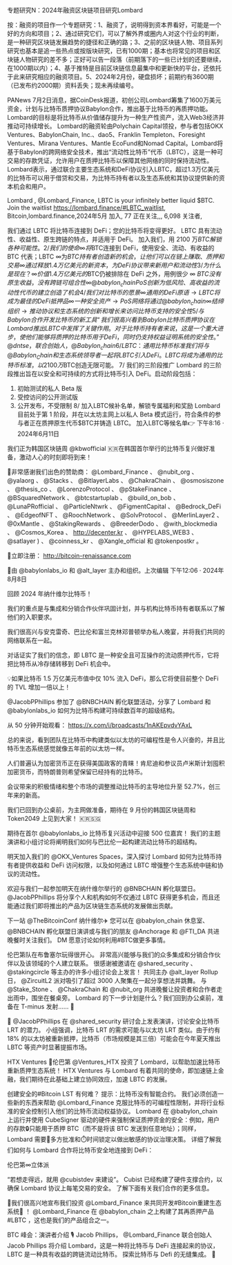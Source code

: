 专题研究N：2024年融资区块链项目研究Lombard

按：融资的项目作一个专题研究：1、融资了，说明得到资本界看好，可能是一个好的方向和项目；2、通过研究它们，可以了解外界或圈内人对这个行业的判断，是一种研究区块链发展趋势的捷径和正确的路；3、之前的区块链人物、项目系列研究也基本是追一些热点或按版块研究，已有1000期；基本也将常见的项目和区块链人物研究的差不多；正好可以告一段落（前期落下的一些已计划的还要继续，在1000期以内）；4、基于推特是目前区块链信息最集中和更新快的平台，还依托于此来研究相应的融资项目。5、2024年2月份，硬盘损坏；前期约有3600期（已发布约2000期）资料丢失；现未再续编号。

PANews 7月2日消息，据CoinDesk报道，初创公司Lombard筹集了1600万美元资金，计划与比特币质押协议Babylon合作，推出基于比特币的再质押功能。Lombard的目标是将比特币从价值储存提升为一种生产性资产，流入Web3经济并推动可持续增长。
Lombard的融资轮由Polychain Capital领投，参与者包括OKX Ventures、BabylonChain, Inc.、dao5、Franklin Templeton、Foresight Ventures、Mirana Ventures、Mantle EcoFund和Nomad Capital。Lombard将基于Babylon的跨网络安全技术，推出“流动性比特币”代币（LBTC），这是一种可交易的存款凭证，允许用户在质押比特币以保障其他网络的同时保持流动性。
Lombard表示，通过联合主要生态系统和DeFi协议引入LBTC，超过1.3万亿美元的比特币可以用于借贷和交易，为比特币持有者以及生态系统和其协议提供新的资本机会和用户。

Lombard
,
@Lombard_Finance,
LBTC is your infinitely better liquid $BTC. Join the waitlist https://lombard.finance/#LBTC_waitlist,
Bitcoin,lombard.finance,2024年5月 加入,
77 正在关注,,,
6,098 关注者,

我们通过 LBTC 将比特币连接到 DeFi；您的比特币将变得更好。
LBTC 具有流动性、收益性、原生跨链的特点，并适用于 DeFi。
加入我们，用 2100 万$BTC解锁各种可能性。2/ 我们的使命
∞将$BTC连接到 DeFi，使用安全、流动、有收益的 BTC 代表；LBTC
∞为$BTC持有者创造新的机会，让他们可以在链上赚取、质押和交易
∞通过释放 1.4 万亿美元的新资本，为 DeFi 协议带来新用户和流动性
3/ 为什么是现在？
∞价值 1.4 万亿美元的$BTC仍被排除在 DeFi 之外，用例很少
∞ $BTC没有原生收益，没有跨链可组合性
∞ 
@babylon_chain
 PoS 创新为低风险、高收益的流动性代币的建立创造了机会
4/ 我们对比特币的愿景
∞通用的 DeFi 原语→ LBTC 将成为最佳的 DeFi 抵押品
∞一种安全资产→ PoS 网络将通过
@babylon_chain
∞结缔组织→推动协议和生态系统的创新和增长来访问比特币支持的安全性
5/ 与 Babylon 合作开发比特币的新工具
“我们很高兴看到 Babylon 比特币质押协议在 Lombard 推出 LBTC 中发挥了关键作用。对于比特币持有者来说，这是一个重大进步，使他们能够将质押的比特币用于 DeFi，同时仍支持权益证明系统的安全性。”
@dntse
 ，联合创始人， 
@Babylon_chain
6/ LBTC：通用比特币标准
我们将与
@Babylon_Chain
和生态系统领导者一起将 LBTC 引入 DeFi。
LBTC将成为通用的比特币标准，以2100万$BTC创造无限可能。
7/ 我们的三阶段推广
Lombard 的三阶段推出旨在以安全和可持续的方式将比特币引入 DeFi。启动阶段包括：
1. 初始测试的私人 Beta 版
2. 受控访问的公开测试版
3. 公开发布，不受限制
8/ 加入LBTC候补名单，解锁专属福利和奖励
Lombard 目前处于第 1 阶段，并在以太坊主网上以私人 Beta 模式运行，符合条件的参与者正在质押原生代币$BTC并铸造 LBTC。
加入LBTC等候名单👉
下午8:16 · 2024年6月11日

我们正为韩国区块链周
@kbwofficial
 🇰🇷在韩国首尔举行的比特币复兴做好准备，激动人心的时刻即将到来！

🙏非常感谢我们出色的赞助商： 
@Lombard_Finance
 、 
@nubit_org
 、 
@yalaorg
 、 
@Stacks
 、 
@BitlayerLabs
 、 
@ChakraChain
 、 
@osmosiszone
 、 
@thesis_co
 、 
@LorenzoProtocol
 、 
@pStakeFinance
 、 
@BSquaredNetwork
 、 
@btcstartuplab
 、 
@build_on_bob
 、 
@LunaPRofficial
 、 
@ParticleNtwrk
 、 
@FigmentCapital
 、 
@Bedrock_DeFi
 、 
@EdgeofNFT
 、 
@RoochNetwork
 、 
@SolvProtocol
 、 
@MerlinLayer2
 、 
@0xMantle
 、 
@StakingRewards
 、 
@BreederDodo
 、 
@with_blockmedia
 、 
@Cosmos_Korea
 、 http://decenter.kr 、 
@HYPELABS_WEB3
 、 
@satlayer
 ) 、 
@coinness_kr
 、 
@Xangle_official
和
@tokenpostkr
 。

🎫立即注册： http://bitcoin-renaissance.com

🤝由
@babylonlabs_io
和
@alt_layer
主办和组织。上次编辑
下午12:06 · 2024年8月8日

回顾 2024 年纳什维尔比特币！

我们的重点是与集成和分销合作伙伴巩固计划，并与机构比特币持有者联系以了解他们的入职要求。

我们很高兴与安克雷奇、巴比伦和富兰克林邓普顿举办私人晚宴，并将我们共同的网络联系在一起。

对话证实了我们的信念，即 LBTC 是一种安全且可互操作的流动质押代币，它将把比特币从冷存储转移到 DeFi 机会中。

💡如果比特币 1.5 万亿美元市值中仅 10% 流入 DeFi，那么它将使目前整个 DeFi 的 TVL 增加一倍以上！

@JacobPPhillips
参加了
@BNBCHAIN
孵化联盟活动，分享了 Lombard 和
@babylonlabs_io
如何为比特币构建可持续数百年的超级结构。

从 50 分钟开始观看： https://x.com/i/broadcasts/1nAKEpvdvYAxL

总的来说，看到团队在比特币中构建类似以太坊的可编程性是令人兴奋的，并且比特币生态系统感觉就像五年前的以太坊一样。

人们普遍认为加密货币正在获得美国政客的青睐！肯尼迪和参议员卢米斯计划囤积加密货币，而特朗普则希望保留已经持有的比特币。

会议带来的积极情绪和整个市场的调整推动比特币的主导地位升至 52.7%，创三年来的新高。

我们已回到办公桌前，为主网做准备，期待在 9 月份的韩国区块链周和 Token2049 上见到大家！ 🇰🇷🇸🇬

期待在首尔
@babylonlabs_io
比特币复兴活动中迎接 500 位嘉宾！
我们的主题演讲和小组讨论将阐明我们如何与巴比伦一起构建流动比特币的超结构。

明天加入我们的
@OKX_Ventures
 Spaces，深入探讨 Lombard 如何为比特币持有者提供收益和 DeFi 访问权限，以及如何通过 LBTC 增强整个生态系统中链和协议的流动性。

欢迎与我们一起参加明天在纳什维尔举行的
@BNBCHAIN
孵化联盟日。
@JacobPPhillips
将分享个人和机构如何不仅通过 LBTC 获得更多机会，而且还能通过我们即将推出的产品为区块链生态系统的发展做出贡献。

下一站
@TheBitcoinConf
纳什维尔✈️
您可以在
@babylon_chain
休息室、 
@BNBCHAIN
孵化联盟日演讲或与我们的朋友
@Anchorage
和
@FTI_DA
共进晚餐时关注我们。
DM 愿意讨论如何利用#BTC做更多事情。

伦巴第队在布鲁塞尔玩得很开心。
非常高兴能够与我们的众多集成和分销合作伙伴以及该领域的个人建立联系。
很感谢被邀请在
@shared_security
 、 
@stakingcircle
等主办的许多小组讨论会上发言！
共同主办
@alt_layer
 Rollup 日， 
@ZircuitL2
派对吸引了超过 3000 人聚集在一起分享想法并跳舞。
与
@Stake_Stone
 、 
@ChakraChain
和
@nubit_org
共进晚餐让投资者和合作者走出雨中，围坐在餐桌旁。
Lombard 的下一步计划是什么？我们回到办公桌前，准备在 T-minus 发射…… 👀

📸 
@JacobPPhillips
在
@shared_security
研讨会上发表演讲，讨论安全比特币 LRT 的潜力。
小组强调，比特币 LRT 的需求可能与以太坊 LRT 类似。由于约有 18% 的以太坊被重新抵押，比特币（市场规模是其三倍）可能会在今年夏天推出 LBTC 等资产时显著提振市场。

HTX Ventures 🤝伦巴第
@Ventures_HTX
投资了 Lombard，以帮助加速比特币重新质押生态系统！
HTX Ventures 与 Lombard 有着共同的使命，即加速链上金融，我们期待在此基础上建立协同效应，加速 LBTC 的发展。

创建安全的#Bitcoin LST 有何难？
提示：比特币没有智能合约。
我们必须创造一些新的东西来帮助
@Lombard_Finance
克服比特币的可编程性限制，并将行业标准的安全控制引入他们的比特币流动权益协议。
Lombard 在
@babylon_chain
上运行并使用 CubeSigner 驱动的硬件来强制保证质押资金的安全：例如，用户的存款🔒只能用于质押 BTC（而不是将该 BTC 发送到任意地址）；同样，Lombard 需要👥多方批准和⏱️时间锁定以做出敏感的协议治理决策。
详细了解我们如何与 Lombard 合作将比特币安全地连接到 DeFi：

伦巴第∞立体派

“若想走得远，就用
@cubistdev
来建设”。
Cubist 已经构建了硬件支撑合约，以确保 Lombard 协议上每笔交易的安全。
了解下面有关我们合作的更多信息。

🌟我们很高兴地宣布我们投资
@Lombard_Finance
来共同开发#Bitcoin重建生态系统💪 ！
@Lombard_Finance
在
@babylon_chain
之上构建了其再质押产品#LBTC ，这也是我们的产品组合之一。

 BTC 峰会：演讲者介绍
🎙️ Jacob Phillips， 
@Lombard_Finance
联合创始人
Jacob Phillips 将介绍 Lombard，这是一种将比特币与 DeFi 连接起来的协议，LBTC 是一种具有收益的跨链流动比特币。
探索比特币与 Defi 的无缝集成。 🚀


